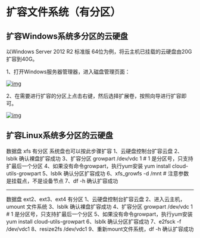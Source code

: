 # 扩容文件系统（有分区）



## 扩容Windows系统多分区的云硬盘

以Windows Server 2012 R2 标准版 64位为例，将云主机已挂载的云硬盘由20G扩容到40G。

1、打开Windows服务器管理器，进入磁盘管理页面：

[![img](https://github.com/jdcloudcom/cn/raw/edit/image/Elastic-Compute/CloudDisk/cloud-disk/expand-filesystem/expand_multipart_001.jpg)](https://github.com/jdcloudcom/cn/blob/edit/image/Elastic-Compute/CloudDisk/cloud-disk/expand-filesystem/expand_multipart_001.jpg)

2、在需要进行扩容的分区上点击右键，然后选择扩展卷，按照向导进行扩容即可。

[![img](https://github.com/jdcloudcom/cn/raw/edit/image/Elastic-Compute/CloudDisk/cloud-disk/expand-filesystem/expand_multipart_002.jpg)](https://github.com/jdcloudcom/cn/blob/edit/image/Elastic-Compute/CloudDisk/cloud-disk/expand-filesystem/expand_multipart_002.jpg)

## 扩容Linux系统多分区的云硬盘

数据盘 xfs 有分区 系统盘也可以按此步骤扩容
1、云硬盘控制台扩容云盘
2、lsblk 确认裸盘扩容成功
3、扩容分区 growpart /dev/vdc 1 # 1 是分区号，只支持扩最后一个分区
4、如果没有命令growpart，执行yum安装 yum install cloud-utils-growpart
5、lsblk 确认分区扩容成功
6、xfs_growfs -d /mnt # 注意参数是挂载点，不是设备节点
7、df -h 确认扩容成功

-------------------------

数据盘 ext2、ext3、ext4 有分区
1、云硬盘控制台扩容云盘
2、进入云主机，umount 文件系统
3、lsblk 确认裸盘扩容成功
4、扩容分区 growpart /dev/vdc 1 # 1 是分区号，只支持扩最后一个分区
5、如果没有命令growpart，执行yum安装 yum install cloud-utils-growpart
6、lsblk 确认分区扩容成功
7、e2fsck -f /dev/vdc1
8、resize2fs /dev/vdc1
9、重新mount文件系统，df -h 确认扩容成功
